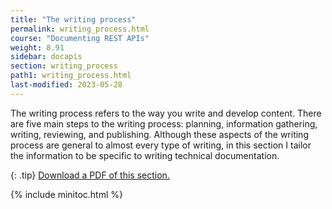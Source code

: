 ```yaml
---
title: "The writing process"
permalink: writing_process.html
course: "Documenting REST APIs"
weight: 8.91
sidebar: docapis
section: writing_process
path1: writing_process.html
last-modified: 2023-05-28
---
```


The writing process refers to the way you write and develop content. There are five main steps to the writing process: planning, information gathering, writing, reviewing, and publishing. Although these aspects of the writing process are general to almost every type of writing, in this section I tailor the information to be specific to writing technical documentation.

{: .tip}
<a href="https://s3.us-west-1.wasabisys.com/learnapidoc-outputs/docapis_nine.pdf"><i class="fas fa-file-pdf"></i> Download a PDF of this section.</a>

{% include minitoc.html %}
